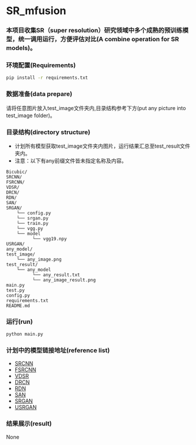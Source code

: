 # SR_mfusion

### 本项目收集SR（super resolution）研究领域中多个成熟的预训练模型，统一调用运行，方便评估对比(A combine operation for SR models)。

### 环境配置(Requirements)
```bash
pip install -r requirements.txt
```

### 数据准备(data prepare)
请将任意图片放入test_image文件夹内,目录结构参考下方(put any picture into test_image folder)。

### 目录结构(directory structure)
- 计划所有模型获取test_image文件夹内图片，运行结果汇总至test_result文件夹内。
- 注意：以下有any前缀文件皆未指定名称及内容。
```
Bicubic/
SRCNN/
FSRCNN/
VDSR/
DRCN/
RDN/
SAN/
SRGAN/
    └── config.py
    └── srgan.py
    └── train.py
    └── vgg.py
    └── model
          └── vgg19.npy
USRGAN/
any_model/
test_image/
    └── any_image.png
test_result/
    └── any_model
          └── any_result.txt
          └── any_image_result.png   
main.py
test.py
config.py
requirements.txt
README.md
```
### 运行(run)
```bash
python main.py
```

### 计划中的模型链接地址(reference list)
* [SRCNN](https://github.com/yjn870/SRCNN-pytorch)
* [FSRCNN](https://github.com/yjn870/FSRCNN-pytorch)
* [VDSR](https://github.com/twtygqyy/pytorch-vdsr)
* [DRCN]()
* [RDN](https://github.com/hengchuan/RDN-TensorFlow)
* [SAN](https://github.com/daitao/SAN)
* [SRGAN](https://github.com/leftthomas/SRGAN)
* [USRGAN](https://github.com/cszn/USRNet)


### 结果展示(result)
None
